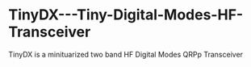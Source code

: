 # TinyDX---Tiny-Digital-Modes-HF-Transceiver
TinyDX is a minituarized two band HF Digital Modes QRPp Transceiver
